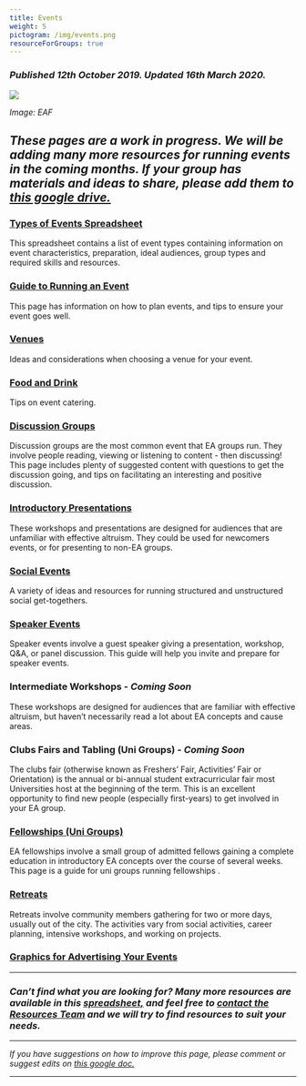 ```yaml
---
title: Events
weight: 5
pictogram: /img/events.png
resourceForGroups: true
---
```

### _Published 12th October 2019. Updated 16th March 2020._

<p class="large_image_wrapper">
<img src="/img/eventeaf.png" />
</p>

_Image: EAF_

## _These pages are a work in progress. We will be adding many more resources for running events in the coming months. If your group has materials and ideas to share, please add them to_ <a target="_blank" href="https://drive.google.com/drive/u/0/folders/12qIENHT4pEA36Ruy8kEFGUfW6eL2_Ex7">_this google drive._</a>


### <a target="_blank" href="ttps://docs.google.com/spreadsheets/d/1B96vudaQY1XJ1c2RCKXqnOuL8Sal0PQUpav5NnbOCb4/edit#gid=0">Types of Events Spreadsheet</a>
This spreadsheet contains a list of event types containing information on event characteristics, preparation, ideal audiences, group types and required skills and resources.

### [Guide to Running an Event](/events/guide/)
This page has information on how to plan events, and tips to ensure your event goes well.

### [Venues](/events/venues/)
Ideas and considerations when choosing a venue for your event.

### [Food and Drink](/events/food/)
Tips on event catering.

### [Discussion Groups](/events/discussions/)
Discussion groups are the most common event that EA groups run. They involve people reading, viewing or listening to content - then discussing! This page includes plenty of suggested content with questions to get the discussion going, and tips on facilitating an interesting and positive discussion.

### [Introductory Presentations](/events/intro/)
These workshops and presentations are designed for audiences that are unfamiliar with effective altruism. They could be used for newcomers events, or for presenting to non-EA groups.

### [Social Events](/events/social/)
A variety of ideas and resources for running structured and unstructured social get-togethers. 

### [Speaker Events](/events/speaker/)
Speaker events involve a guest speaker giving a presentation, workshop, Q&A, or panel discussion. This guide will help you invite and prepare for speaker events.

### Intermediate Workshops - _Coming Soon_
These workshops are designed for audiences that are familiar with effective altruism, but haven’t necessarily read a lot about EA concepts and cause areas.


### Clubs Fairs and Tabling (Uni Groups) - _Coming Soon_
The clubs fair (otherwise known as Freshers’ Fair,  Activities’ Fair or Orientation) is the annual or bi-annual student extracurricular fair most Universities host at the beginning of the term. This is an excellent opportunity to find new people (especially first-years) to get involved in your EA group.


### [Fellowships (Uni Groups)](/events/fellowships)
EA fellowships involve a small group of admitted fellows gaining a complete education in introductory EA concepts over the course of several weeks. This page is a guide for uni groups running fellowships.

### [Retreats](/events/retreats)
Retreats involve community members gathering for two or more days, usually out of the city. The activities vary from social activities, career planning, intensive workshops, and working on projects. 

### [Graphics for Advertising Your Events](/graphics/)

<hr> 

### _Can’t find what you are looking for? Many more resources are available in this_ <a target="_blank" href="https://drive.google.com/open?id=1KccDPdGtsX3tS-bE2xrUchqDdIO0qr7jLp6_s1c2ViM">_spreadsheet,_</a> _and feel free to_ <a target="_blank" href="https://resources.eahub.org/contact/">_contact the Resources Team_</a> _and we will try to find resources to suit your needs._  

<hr>

_If you have suggestions on how to improve this page, please comment or suggest edits on_ <a target="_blank" href="https://docs.google.com/document/d/13qpi4813RxPfSvqcwCye4kRlvBcw-4MdHytfwqMQcXU/edit?usp=sharing">_this google doc._</a>

<hr>

